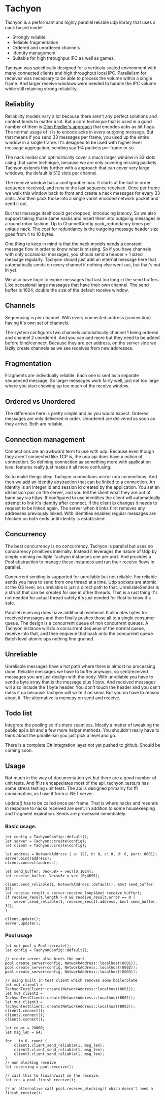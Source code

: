 # Tachyon

Tachyon is a performant and highly parallel reliable udp library that uses a nack based model.

* Strongly reliable
* Reliable fragmentation
* Ordered and unordered channels
* Identity management
* Suitable for high throughput IPC as well as games.

Tachyon was specifically designed for a verticaly scaled environment with many connected clients and high throughput local IPC.  Parallelism for receives was necessary to be able to process the volume within a single frame.  And larger receive windows were needed to handle the IPC volume while still retaining strong reliability.


## Reliablity
Reliability models vary a lot because there aren't any perfect solutions and context tends to matter a lot.  But a core technique that is used in a good number of them is [Glen Fiedler's approach](https://gafferongames.com/post/reliable_ordered_messages/) that encodes acks as bit flags. The normal usage of it is to encode acks in every outgoing message.  But that means if you send 33 messages per frame, you used up the entire window in a single frame. It's designed to be used with higher level message aggregation, sending say 1-4 packets per frame or so.

The nack model can optimistically cover a much larger window in 33 slots using that same technique, because we are only covering missing packets.  Tachyon extends this further with a approach that can cover very large windows, the default is 512 slots per channel.

The receive window has a configurable max. It starts at the last in order sequence received, and runs to the last sequence received.  Once per frame we walk this window back to front and create a nack messages for every 33 slots.  And then pack those into a single varint encoded network packet and send it out.

But that message itself could get dropped, introducing latency.  So we also support taking those same nacks and insert them into outgoing messages in a round robin fashion. Up to ChannelConfig.nack_redundancy times per unique nack.  The cost for redundancy is the outgoing message header size goes from 4 to 10 bytes.  

One thing to keep in mind is that the nack models needs a constant message flow in order to know what is missing.  So if you have channels with only occasional messages, you should send a header + 1 sized message regularly.  Tachyon should just add an internal message here that automatically sends on every channel if nothing else went out, but that's not in yet.

We also have logic to expire messages that last too long in the send buffers. Like occasional large messages that have their own channel.  The send buffer is 1024, double the size of the default receive window.


## Channels
Sequencing is per channel. With every connected address (connection) having it's own set of channels.

The system configures two channels automatically channel 1 being ordered and channel 2 unordered. And you can add more but they need to be added before bind/connect.  Because they are per address, on the server side we lazily create channels as we see receives from new addresses. 

## Fragmentation
Fragments are individually reliable.  Each one is sent as a separate sequenced message.  So larger messages work fairly well, just not too large where you start chewing up too much of the receive window.

## Ordered vs Unordered
The difference here is pretty simple and as you would expect.  Ordered messages are only delivered in order. Unordered are delivered as soon as they arrive.  Both are reliable.

## Connection management
Connections are an awkward term to use with udp.  Because even though they aren't connected like TCP is, the udp api does have a notion of connection.  So defining connection as something more with application level features really just makes it all more confusing.

So to make things clear Tachyon connections mirror udp connections.  And then we add an Identity abstraction that can be linked to a connection.  An identity is an integer id and session id created by the application.  You set an id/session pair on the server, and you tell the client what they are out of band say via https.  If configured to use identities the client will automatically attempt to link it's identity after connect.  If the client ip changes it needs to request to be linked again.  The server when it links first removes any addresses previously linked.  With identities enabled regular messages are blocked on both ends until identity is established.


## Concurrency
The best concurrency is no concurrency. Tachyon is parallel but uses no concurrency primitives internally. Instead it leverages the nature of Udp by simply running multiple Tachyon instances one per port.  And provides a Pool abstraction to manage these instances and run their receive flows in parallel. 

Concurrent sending is supported for unreliable but not reliable. For reliable sends you have to send from one thread at a time.  Udp sockets are atomic at the OS level, so unreliable is just a direct path to that. UnreliableSender is a struct that can be created for use in other threads. That is a rust thing it's not needed for actual thread safety it's just needed for Rust to know it's safe.

Parallel receiving does have additional overhead.  It allocates bytes for received messages and then finally pushes those all to a single consumer queue. The design is a concurrent queue of non concurrent queues. A Tachyon instance will do a concurrent dequeue of the normal queue, receive into that, and then enqueue that back onto the concurrent queue.  Batch level atomic ops nothing fine grained.  

## Unreliable
Unreliable messages have a hot path where there is almost no processing done.  Reliable messages we have to buffer anyways, so sent/received messages you are just dealign with the body.  With unreliable you have to send a byte array that is the message plus 1 byte. And received messages will also include the 1 byte header. You don't touch the header and you can't mess it up because Tachyon will write it on send.  But you do have to reason about it.  The alternative is memcpy on send and receive.


## Todo list
Integrate the pooling so it's more seamless.  Mostly a matter of tweaking the public api a bit and a few more helper methods.  You shouldn't really have to think about the parallelism you just pick a level and go.

There is a complete C# integration layer not yet pushed to github.  Should be coming soon.


## Usage
Not much in the way of documentation yet but there are a good number of unit tests. And ffi.rs encapsulates most of the api.  tachyon_tests.rs has some stress testing unit tests.  The api is designed primarily for ffi consumption, as I use it from a .NET server.

update() has to be called once per frame.  That is where nacks and resends in response to nacks received are sent.  In addition to some housekeeping and fragment expiration.  Sends are processed immediately.

### Basic usage.

```
let config = TachyonConfig::default();
let server = Tachyon::create(config);
let client = Tachyon::create(config);

let address = NetworkAddress { a: 127, b: 0, c: 0, d: 0, port: 8001};
server.bind(address);
client.connect(address);

let send_buffer: Vec<u8> = vec![0;1024];
let receive_buffer: Vec<u8> = vec![0;4096];

client.send_reliable(1, NetworkAddress::default(), &mut send_buffer, 32);
let receive_result = server.receive_loop(&mut receive_buffer);
if receive_result.length > 0 && receive_result.error == 0 {
    server.send_reliable(1, receive_result.address, &mut send_buffer, 32);
}

client.update();
server.update();

```


### Pool usage
```
let mut pool = Pool::create();
let config = TachyonConfig::default();

// create_server also binds the port
pool.create_server(config, NetworkAddress::localhost(8001));
pool.create_server(config, NetworkAddress::localhost(8002));
pool.create_server(config, NetworkAddress::localhost(8003));

// using built in test client which removes some boilerplate
let mut client1 = TachyonTestClient::create(NetworkAddress::localhost(8001));
let mut client2 = TachyonTestClient::create(NetworkAddress::localhost(8002));
let mut client3 = TachyonTestClient::create(NetworkAddress::localhost(8003));
client1.connect();
client2.connect();
client3.connect();

let count = 20000;
let msg_len = 64;

for _ in 0..count {
    client1.client_send_reliable(1, msg_len);
    client2.client_send_reliable(1, msg_len);
    client3.client_send_reliable(1, msg_len);
}
// non blocking receive
let receiving = pool.receive();

// call this to finish/wait on the receive.
let res = pool.finish_receive();

// or alternative call pool.receive_blocking() which doesn't need a finish_receive().
```
